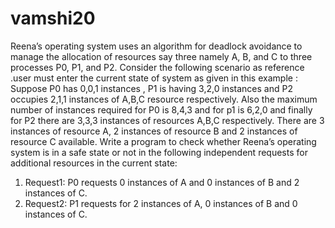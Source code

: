 # vamshi20

Reena’s operating system uses an algorithm for deadlock avoidance to manage the allocation of resources say three namely A, B, and C to three processes P0, P1, and P2. Consider the following scenario as reference .user must enter the current state of system as given in this example : 
Suppose P0 has 0,0,1 instances , P1 is having 3,2,0 instances and P2 occupies 2,1,1 instances of A,B,C resource respectively. 
Also the maximum number of instances required for P0 is 8,4,3 and for p1 is 6,2,0 and finally for P2 there are 3,3,3 instances of resources A,B,C respectively. There are 3 instances of resource A, 2 instances of resource B and 2 instances of resource C available. Write a program to check whether Reena’s operating system is in a safe state or not in the following independent requests for additional resources in the 
current state: 
1. Request1: P0 requests 0 instances of A and 0 instances of B and 2 instances of C. 
2. Request2: P1 requests for 2 instances of A, 0 instances of B and 0 instances of C. 
